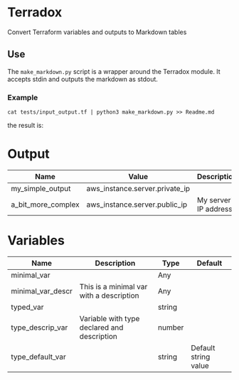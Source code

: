 # Terradox

Convert Terraform variables and outputs to Markdown tables

## Use

The `make_markdown.py` script is a wrapper around the Terradox module.  It accepts stdin and outputs the markdown as stdout.

### Example

`cat tests/input_output.tf | python3 make_markdown.py >> Readme.md`

the result is:

# Output
|Name|Value|Description
|---|---|---
|my_simple_output|aws_instance.server.private_ip||Any
|a_bit_more_complex|aws_instance.server.public_ip|My server's IP address|Any
# Variables
| Name | Description | Type | Default
|---|---|---|---
|minimal_var||Any|
|minimal_var_descr|This is a minimal var with a description|Any|
|typed_var||string|
|type_descrip_var|Variable with type declared and description|number|
|type_default_var||string|Default string value
